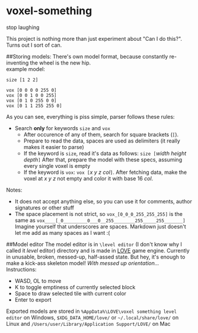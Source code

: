 voxel-something
===============
stop laughing  
  
  
This project is nothing more than just experiment about "Can I do this?". Turns out I sort of can.

##Storing models:
There's own model format, because constantly re-inventing the wheel is the new hip.  
example model:  
```
size [1 2 2]

vox [0 0 0 0 255 0]
vox [0 0 1 0 0 255]
vox [0 1 0 255 0 0]
vox [0 1 1 255 255 0]
```
As you can see, everything is piss simple, parser follows these rules:
* Search **only** for keywords `size` and `vox`
    * After occurence of any of them, search for square brackets (`[`).
	* Prepare to read the data, spaces are used as delimiters (it really makes it easier to parse)
	* If the keyword is `size`, read it's data as follows: `size [`_width_ _height_ _depth_<code>]</code> After that, prepare the model with these specs, assuming every single voxel is empty
	* If the keyword is `vox`: `vox [`_x_ _y_ _z_ _col_<code>]</code>. After fetching data, make the voxel at _x_ _y_ _z_ not empty and color it with base 16 _col_.
  
Notes:
* It does not accept anything else, so you can use it for comments, author signatures or other stuff
* The space placement is not strict, so `vox_[0_0_0_255_255_255]` is the same as `vox____[_0_________0___0__255________255_____255_______]` Imagine yourself that underscores are spaces. Markdown just doesn't let me add as many spaces as I want :(

##Model editor
The model editor is in `\level editor` (I don't know why I called it _level_ editor) directory and is made in [LOVE](love2d.org) game engine. Currently in unusable, broken, messed-up, half-assed state. But hey, it's enough to make a kick-ass skeleton model! _With messed up orientation..._  
Instructions:
* WASD, OL to move
* K to toggle emptiness of currently selected block
* Space to draw selected tile with current color
* Enter to export
  
Exported models are stored in `%AppData%\LOVE\voxel something level editor` on Windows, `$XDG_DATA_HOME/love/` or `~/.local/share/love/` on Linux and `/Users/user/Library/Application Support/LOVE/` on Mac